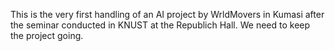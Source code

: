 This is the very first handling of an AI project by WrldMovers in Kumasi after the seminar conducted in KNUST at the Republich Hall. We need to keep the project going. 
